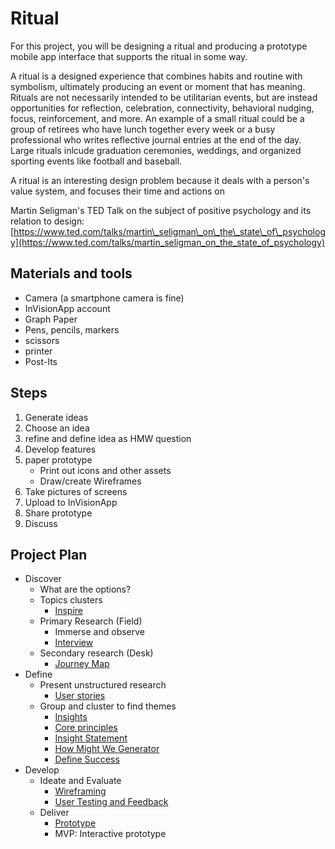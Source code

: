 # Ritual

For this project, you will be designing a ritual and producing a prototype mobile app interface that supports the ritual in some way.

A ritual is a designed experience that combines habits and routine with symbolism, ultimately producing an event or moment that has meaning. Rituals are not necessarily intended to be utilitarian events, but are instead opportunities for reflection, celebration, connectivity, behavioral nudging, focus, reinforcement, and more. An example of a small ritual could be a group of retirees who have lunch together every week or a busy professional who writes reflective journal entries at the end of the day. Large rituals inlcude graduation ceremonies, weddings, and organized sporting events like football and baseball.

A ritual is an interesting design problem because it deals with a person's value system, and focuses their time and actions on 

Martin Seligman's TED Talk on the subject of positive psychology and its relation to design:  
[https://www.ted.com/talks/martin\_seligman\_on\_the\_state\_of\_psychology](https://www.ted.com/talks/martin_seligman_on_the_state_of_psychology)

## Materials and tools

* Camera \(a smartphone camera is fine\)
* InVisionApp account
* Graph Paper
* Pens, pencils, markers
* scissors
* printer
* Post-Its

## Steps

1. Generate ideas
2. Choose an idea
3. refine and define idea as HMW question
4. Develop features
5. paper prototype
   * Print out icons and other assets
   * Draw/create Wireframes
6. Take pictures of screens
7. Upload to InVisionApp
8. Share prototype
9. Discuss

## Project Plan

* Discover
  * What are the options?
  * Topics clusters
    * [Inspire](../toolkit/inspire.md)
  * Primary Research \(Field\)
    * Immerse and observe
    * [Interview](../toolkit/interview.md)
  * Secondary research \(Desk\)
    * [Journey Map](../toolkit/journey_map.md)
* Define
  * Present unstructured research
    * [User stories](../toolkit/user_stories.md)
  * Group and cluster to find themes
    * [Insights](../toolkit/insights.md)
    * [Core principles](../toolkit/core_principles.md)
    * [Insight Statement](../toolkit/insight_statement.md)
    * [How Might We Generator](../toolkit/how_might_we_generator.md)
    * [Define Success](../toolkit/define_success.md)
* Develop    
  * Ideate and Evaluate
    * [Wireframing](../toolkit/wireframing.md)
    * [User Testing and Feedback](../toolkit/user_testing_and_feedback.md)
  * Deliver
    * [Prototype](../toolkit/prototype.md)
    * MVP: Interactive prototype



